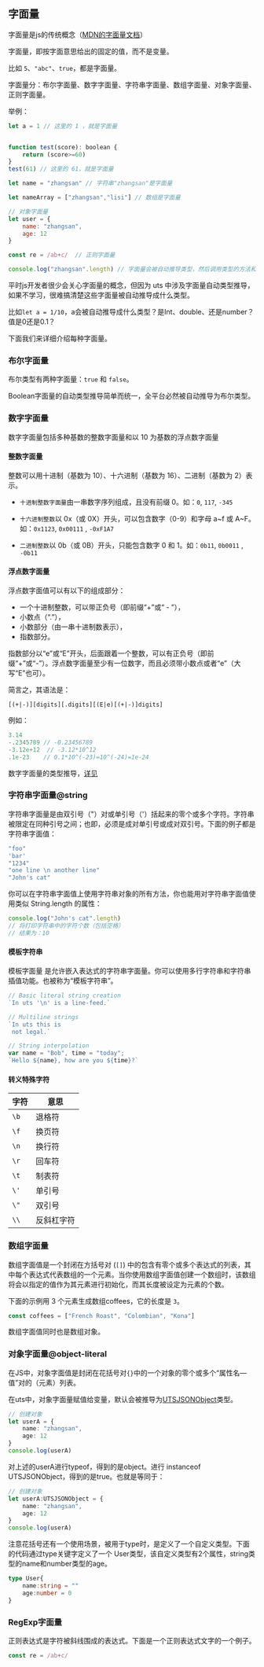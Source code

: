 ## 字面量

字面量是js的传统概念（[MDN的字面量文档](https://developer.mozilla.org/zh-CN/docs/Web/JavaScript/Guide/Grammar_and_types#%E5%AD%97%E9%9D%A2%E9%87%8F)）

字面量，即按字面意思给出的固定的值，而不是变量。

比如 `5`、`"abc"`、`true`，都是字面量。

字面量分：布尔字面量、数字字面量、字符串字面量、数组字面量、对象字面量、正则字面量。

举例：

```js
let a = 1 // 这里的 1 ，就是字面量


function test(score): boolean {
	return (score>=60) 
}
test(61) // 这里的 61，就是字面量

let name = "zhangsan" // 字符串"zhangsan"是字面量

let nameArray = ["zhangsan","lisi"] // 数组是字面量

// 对象字面量
let user = {
	name: "zhangsan",
	age: 12
}

const re = /ab+c/  // 正则字面量

console.log("zhangsan".length) // 字面量会被自动推导类型，然后调用类型的方法和属性

```

平时js开发者很少会关心字面量的概念，但因为 uts 中涉及字面量自动类型推导，如果不学习，很难搞清楚这些字面量被自动推导成什么类型。

比如`let a = 1/10`，a会被自动推导成什么类型？是Int、double、还是number？值是0还是0.1？

下面我们来详细介绍每种字面量。


### 布尔字面量

布尔类型有两种字面量：`true` 和 `false`。

Boolean字面量的自动类型推导简单而统一，全平台必然被自动推导为布尔类型。


### 数字字面量

数字字面量包括多种基数的整数字面量和以 10 为基数的浮点数字面量


#### 整数字面量

整数可以用十进制（基数为 10）、十六进制（基数为 16）、二进制（基数为 2）表示。

- `十进制整数字面量`由一串数字序列组成，且没有前缀 0。如：`0`, `117`, `-345`

- `十六进制整数`以 0x（或 0X）开头，可以包含数字（0-9）和字母 a~f 或 A~F。如：`0x1123`, `0x00111` , `-0xF1A7`

- `二进制整数`以 0b（或 0B）开头，只能包含数字 0 和 1。如：`0b11`, `0b0011` , `-0b11`

#### 浮点数字面量

浮点数字面值可以有以下的组成部分：

- 一个十进制整数，可以带正负号（即前缀“+”或“ - ”），
- 小数点（“.”），
- 小数部分（由一串十进制数表示），
- 指数部分。

指数部分以“e”或“E”开头，后面跟着一个整数，可以有正负号（即前缀“+”或“-”）。浮点数字面量至少有一位数字，而且必须带小数点或者“e”（大写“E”也可）。

简言之，其语法是：

```
[(+|-)][digits][.digits][(E|e)[(+|-)]digits]
```

例如：

```ts
3.14
-.2345789 // -0.23456789
-3.12e+12  // -3.12*10^12
.1e-23    // 0.1*10^(-23)=10^(-24)=1e-24
```

数字字面量的类型推导，[详见](data-type.md#@autotypefornumber)

### 字符串字面量@string

字符串字面量是由双引号（"）对或单引号（'）括起来的零个或多个字符。字符串被限定在同种引号之间；也即，必须是成对单引号或成对双引号。下面的例子都是字符串字面值：

```ts
"foo"
'bar'
"1234"
"one line \n another line"
"John's cat"
```

你可以在字符串字面值上使用字符串对象的所有方法，你也能用对字符串字面值使用类似 String.length 的属性：

```ts
console.log("John's cat".length)
// 将打印字符串中的字符个数（包括空格）
// 结果为：10
```

#### 模板字符串

模板字面量 是允许嵌入表达式的字符串字面量。你可以使用多行字符串和字符串插值功能。也被称为“模板字符串”。

```ts
// Basic literal string creation
`In uts '\n' is a line-feed.`

// Multiline strings
`In uts this is
 not legal.`

// String interpolation
var name = "Bob", time = "today";
`Hello ${name}, how are you ${time}?`
```

#### 转义特殊字符

|字符	|意思		|
|--		|--			|
|`\b`	|退格符		|
|`\f`	|换页符		|
|`\n`	|换行符		|
|`\r`	|回车符		|
|`\t`	|制表符		|
|`\'`	|单引号		|
|`\"`	|双引号		|
|`\\`	|反斜杠字符	|


### 数组字面量

数组字面值是一个封闭在方括号对 (`[]`) 中的包含有零个或多个表达式的列表，其中每个表达式代表数组的一个元素。当你使用数组字面值创建一个数组时，该数组将会以指定的值作为其元素进行初始化，而其长度被设定为元素的个数。

下面的示例用 3 个元素生成数组coffees，它的长度是 `3`。

```js
const coffees = ["French Roast", "Colombian", "Kona"]
```

数组字面值同时也是数组对象。


### 对象字面量@object-literal

在JS中，对象字面值是封闭在花括号对`{}`中的一个对象的零个或多个“属性名—值”对的（元素）列表。

在uts中，对象字面量赋值给变量，默认会被推导为[UTSJSONObject](data-type.md#UTSJSONObject)类型。

```ts
// 创建对象
let userA = {
	name: "zhangsan",
	age: 12
}
console.log(userA)
```

对上述的userA进行typeof，得到的是object。进行 instanceof UTSJSONObject，得到的是true。也就是等同于：

```ts
// 创建对象
let userA:UTSJSONObject = {
	name: "zhangsan",
	age: 12
}
console.log(userA)
```

注意花括号还有一个使用场景，被用于type时，是定义了一个自定义类型。下面的代码通过type关键字定义了一个 User类型，该自定义类型有2个属性，string类型的name和number类型的age。
```ts
type User{
	name:string = ""
	age:number = 0
}
```

<!-- 
#### 如何使用对象字面量

在传统JS中，对象字面量的返回结果就是一个通用的object. 但是在 kotlin / swift 它是一个 支持下标访问，成员迭代等特性的看上去像是一个`object`的 `UTSJSONObject`实现。

我们可以使用下标、成员名称直接访问:
```js
let arrayObj = JSON.parse('["a","b","c"]')
console.log(arrayObj[0])

let userA = {
	name: "zhangsan",
	age: 12
}
console.log(user['name'])
```

也可以将其转换为Map对象，再实现遍历
```js
let userA = {
	name: "zhangsan",
	age: 12
}
let userMap = userA.toMap()
userMap.forEach(function(key:string,value:any){
    console.log(key)
    console.log(value)
})
```
 -->
### RegExp字面量

正则表达式是字符被斜线围成的表达式。下面是一个正则表达式文字的一个例子。

```ts
const re = /ab+c/
```
